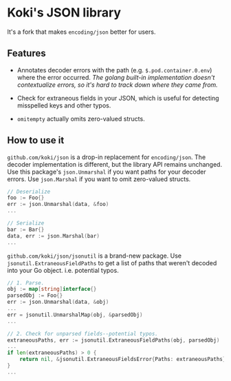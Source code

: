 # Koki's JSON library

It's a fork that makes `encoding/json` better for users.

## Features

* Annotates decoder errors with the path (e.g. `$.pod.container.0.env`) where the error occurred. _The golang built-in implementation doesn't contextualize errors, so it's hard to track down where they came from._

* Check for extraneous fields in your JSON, which is useful for detecting misspelled keys and other typos.

* `omitempty` actually omits zero-valued structs.

## How to use it

`github.com/koki/json` is a drop-in replacement for `encoding/json`. The decoder implementation is different, but the library API remains unchanged. Use this package's `json.Unmarshal` if you want paths for your decoder errors. Use `json.Marshal` if you want to omit zero-valued structs.

```go
// Deserialize
foo := Foo{}
err := json.Unmarshal(data, &foo)
...

// Serialize
bar := Bar{}
data, err := json.Marshal(bar)
...
```

`github.com/koki/json/jsonutil` is a brand-new package. Use `jsonutil.ExtraneousFieldPaths` to get a list of paths that weren't decoded into your Go object. i.e. potential typos.

```go
// 1. Parse.
obj := map[string]interface{}
parsedObj := Foo{}
err := json.Unmarshal(data, &obj)
...
err = jsonutil.UnmarshalMap(obj, &parsedObj)
...

// 2. Check for unparsed fields--potential typos.
extraneousPaths, err := jsonutil.ExtraneousFieldPaths(obj, parsedObj)
...
if len(extraneousPaths) > 0 {
    return nil, &jsonutil.ExtraneousFieldsError{Paths: extraneousPaths}
}
...
```
